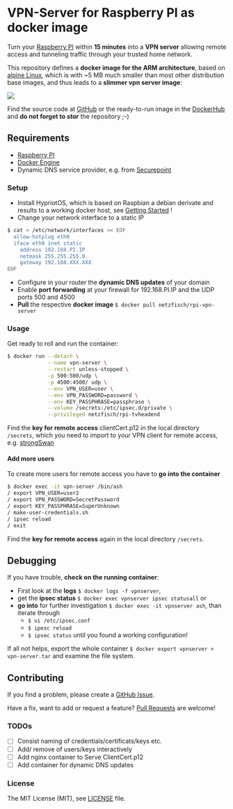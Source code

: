 # VPN-Server for Raspberry PI as docker image

Turn your [Raspberry PI](http://raspberrypi.org) within **15 minutes** into a
**VPN server** allowing remote access and tunneling traffic through your
trusted home network.

This repository defines a **docker image for the ARM architecture**, based on
[alpine Linux](http://www.alpinelinux.org/), which is with ~5 MB much smaller
than most other distribution base images, and thus leads to a **slimmer vpn
server image**:

[![](https://badge.imagelayers.io/netzfisch/rpi-vpn-server:latest.svg)](https://imagelayers.io/?images=netzfisch/rpi-vpn-server:latest)

Find the source code at [GitHub](https://github.com/netzfisch/rpi-vpn-server) or
the ready-to-run image in the
[DockerHub](https://hub.docker.com/r/netzfisch/rpi-vpn-server/) and **do not
forget to _star_** the repository ;-)

## Requirements

- [Raspberry PI](http://raspberrypi.org)
- [Docker Engine](https://docs.docker.com/engine/quickstart/)
- Dynamic DNS service provider, e.g. from [Securepoint](https://www.spdns.de/)

### Setup

- Install HypriotOS, which is based on Raspbian a debian derivate and results to
a working docker host, see
[Getting Started](http://blog.hypriot.com/getting-started-with-docker-and-linux-on-the-raspberry-pi/) !
- Change your network interface to a static IP

```sh
$ cat > /etc/network/interfaces << EOF
  allow-hotplug eth0
  iface eth0 inet static
    address 192.168.PI.IP
    netmask 255.255.255.0
    gateway 192.168.XXX.XXX
EOF
```

- Configure in your router the **dynamic DNS updates** of your domain
- Enable **port forwarding** at your firewall for 192.168.PI.IP and the UDP
ports 500 and 4500
- **Pull** the respective **docker image** `$ docker pull netzfisch/rpi-vpn-server`

### Usage

Get ready to roll and run the container:

```sh
$ docker run --detach \
             --name vpn-server \
             --restart unless-stopped \
             -p 500:500/udp \
             -p 4500:4500/ udp \
             --env VPN_USER=user \
             --env VPN_PASSWORD=password \
             --env KEY_PASSPHRASE=passphrase \
             --volume /secrets:/etc/ipsec.d/private \
             --privileged netzfisch/rpi-tvheadend
```

Find the **key for remote access** clientCert.p12 in the local directory
`/secrets`, which you need to import to your VPN client for remote access, e.g.
[strongSwan](https://play.google.com/store/apps/details?id=org.strongswan.android)

#### Add more users

To create more users for remote access you have to **go into the container**

```sh
$ docker exec -it vpn-server /bin/ash
/ export VPN_USER=user2
/ export VPN_PASSWORD=SecretPassword
/ export KEY_PASSPHRASE=SuperUnknown
/ make-user-credentials.sh
/ ipsec reload
/ exit
```

Find the **key for remote access** again in the local directory `/secrets`.

## Debugging

If you have trouble, **check on the running container**:

* First look at the **logs** `$ docker logs -f vpnserver`,
* get the **ipsec status** `$ docker exec vpnserver ipsec statusall` or
* **go into** for further investigation `$ docker exec -it vpnserver ash`, than
  iterate through
  * `$ vi /etc/ipsec.conf`
  * `$ ipesc reload`
  * `$ ipsec status`
  until you found a working configuration!

If all not helps, export the whole container `$ docker export vpnserver > vpn-server.tar`
and examine the file system.

## Contributing

If you find a problem, please create a
[GitHub Issue](https://github.com/netzfisch/rpi-tvheadend/issues).

Have a fix, want to add or request a feature?
[Pull Requests](https://github.com/netzfisch/rpi-tvheadend/pulls) are welcome!

### TODOs

- [ ] Consist naming of credentials/certificats/keys etc.
- [ ] Add/ remove of users/keys interactively
- [ ] Add nginx container to Serve ClientCert.p12
- [ ] Add container for dynamic DNS updates

### License

The MIT License (MIT), see [LICENSE](LICENSE) file.
